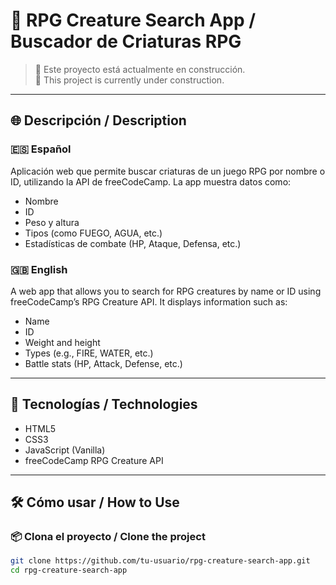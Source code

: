 # 🧿 RPG Creature Search App / Buscador de Criaturas RPG

> 🚧 Este proyecto está actualmente en construcción.  
> 🚧 This project is currently under construction.

---

## 🌐 Descripción / Description

### 🇪🇸 Español

Aplicación web que permite buscar criaturas de un juego RPG por nombre o ID, utilizando la API de freeCodeCamp. La app muestra datos como:

- Nombre
- ID
- Peso y altura
- Tipos (como FUEGO, AGUA, etc.)
- Estadísticas de combate (HP, Ataque, Defensa, etc.)

### 🇬🇧 English

A web app that allows you to search for RPG creatures by name or ID using freeCodeCamp’s RPG Creature API. It displays information such as:

- Name
- ID
- Weight and height
- Types (e.g., FIRE, WATER, etc.)
- Battle stats (HP, Attack, Defense, etc.)

---

## 🧩 Tecnologías / Technologies

- HTML5
- CSS3
- JavaScript (Vanilla)
- freeCodeCamp RPG Creature API

---

## 🛠️ Cómo usar / How to Use

### 📦 Clona el proyecto / Clone the project

```bash
git clone https://github.com/tu-usuario/rpg-creature-search-app.git
cd rpg-creature-search-app
```
